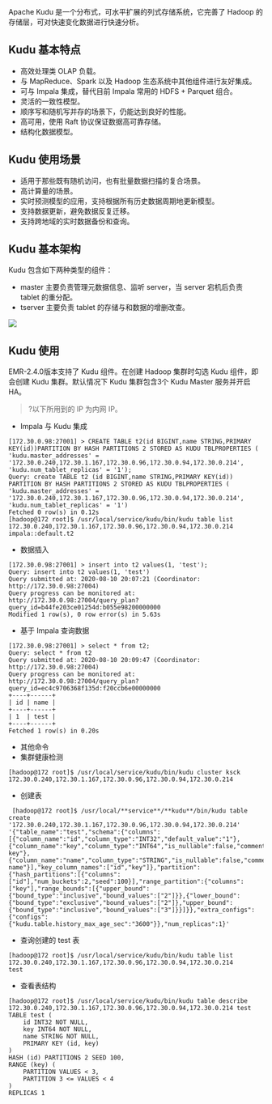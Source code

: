 Apache Kudu 是一个分布式，可水平扩展的列式存储系统，它完善了 Hadoop 的存储层，可对快速变化数据进行快速分析。

## Kudu 基本特点
- 高效处理类 OLAP 负载。
- 与 MapReduce、Spark 以及 Hadoop 生态系统中其他组件进行友好集成。
- 可与 Impala 集成，替代目前 Impala 常用的 HDFS + Parquet 组合。
- 灵活的一致性模型。
- 顺序写和随机写并存的场景下，仍能达到良好的性能。
- 高可用，使用 Raft 协议保证数据高可靠存储。
- 结构化数据模型。

## Kudu 使用场景
- 适用于那些既有随机访问，也有批量数据扫描的复合场景。
- 高计算量的场景。
- 实时预测模型的应用，支持根据所有历史数据周期地更新模型。
- 支持数据更新，避免数据反复迁移。
- 支持跨地域的实时数据备份和查询。

## Kudu 基本架构
Kudu 包含如下两种类型的组件：
- master 主要负责管理元数据信息、监听 server，当 server 宕机后负责 tablet 的重分配。
- tserver 主要负责 tablet 的存储与和数据的增删改查。

![](https://main.qcloudimg.com/raw/fb48d41fecde3f4ca1c2202170f5cbe2.png)


## Kudu 使用
EMR-2.4.0版本支持了 Kudu 组件。在创建 Hadoop 集群时勾选 Kudu 组件，即会创建 Kudu 集群。默认情况下 Kudu 集群包含3个 Kudu Master 服务并开启 HA。 
>?以下所用到的 IP 为内网 IP。
>
- Impala 与 Kudu 集成
```
[172.30.0.98:27001] > CREATE TABLE t2(id BIGINT,name STRING,PRIMARY KEY(id))PARTITION BY HASH PARTITIONS 2 STORED AS KUDU TBLPROPERTIES (
'kudu.master_addresses' = '172.30.0.240,172.30.1.167,172.30.0.96,172.30.0.94,172.30.0.214',
'kudu.num_tablet_replicas' = '1');
Query: create TABLE t2 (id BIGINT,name STRING,PRIMARY KEY(id)) PARTITION BY HASH PARTITIONS 2 STORED AS KUDU TBLPROPERTIES (
'kudu.master_addresses' = '172.30.0.240,172.30.1.167,172.30.0.96,172.30.0.94,172.30.0.214',
'kudu.num_tablet_replicas' = '1')
Fetched 0 row(s) in 0.12s
[hadoop@172 root]$ /usr/local/service/kudu/bin/kudu table list  172.30.0.240,172.30.1.167,172.30.0.96,172.30.0.94,172.30.0.214
impala::default.t2
```
- 数据插入
```
[172.30.0.98:27001] > insert into t2 values(1, 'test');
Query: insert into t2 values(1, 'test')
Query submitted at: 2020-08-10 20:07:21 (Coordinator: http://172.30.0.98:27004)
Query progress can be monitored at: http://172.30.0.98:27004/query_plan?query_id=b44fe203ce01254d:b055e98200000000
Modified 1 row(s), 0 row error(s) in 5.63s
```
- 基于 Impala  查询数据
```
[172.30.0.98:27001] > select * from t2;
Query: select * from t2
Query submitted at: 2020-08-10 20:09:47 (Coordinator: http://172.30.0.98:27004)
Query progress can be monitored at: http://172.30.0.98:27004/query_plan?query_id=ec4c9706368f135d:f20ccb6e00000000
+----+------+
| id | name |
+----+------+
| 1  | test |
+----+------+
Fetched 1 row(s) in 0.20s
```
- 其他命令
 - 集群健康检测
```
[hadoop@172 root]$ /usr/local/service/kudu/bin/kudu cluster ksck 172.30.0.240,172.30.1.167,172.30.0.96,172.30.0.94,172.30.0.214
```
 - 创建表
```
 [hadoop@172 root]$ /usr/local/**service**/**kudu**/bin/kudu table create '172.30.0.240,172.30.1.167,172.30.0.96,172.30.0.94,172.30.0.214' '{"table_name":"test","schema":{"columns":[{"column_name":"id","column_type":"INT32","default_value":"1"},{"column_name":"key","column_type":"INT64","is_nullable":false,"comment":"range key"},{"column_name":"name","column_type":"STRING","is_nullable":false,"comment":"user name"}],"key_column_names":["id","key"]},"partition":{"hash_partitions":[{"columns":["id"],"num_buckets":2,"seed":100}],"range_partition":{"columns":["key"],"range_bounds":[{"upper_bound":{"bound_type":"inclusive","bound_values":["2"]}},{"lower_bound":{"bound_type":"exclusive","bound_values":["2"]},"upper_bound":{"bound_type":"inclusive","bound_values":["3"]}}]}},"extra_configs":{"configs":{"kudu.table.history_max_age_sec":"3600"}},"num_replicas":1}'
```
 - 查询创建的 test 表
```
[hadoop@172 root]$ /usr/local/service/kudu/bin/kudu table list  172.30.0.240,172.30.1.167,172.30.0.96,172.30.0.94,172.30.0.214
test
```
 - 查看表结构
```
[hadoop@172 root]$ /usr/local/service/kudu/bin/kudu table describe  172.30.0.240,172.30.1.167,172.30.0.96,172.30.0.94,172.30.0.214 test
TABLE test (
    id INT32 NOT NULL,
    key INT64 NOT NULL,
    name STRING NOT NULL,
    PRIMARY KEY (id, key)
)
HASH (id) PARTITIONS 2 SEED 100,
RANGE (key) (
    PARTITION VALUES < 3,
    PARTITION 3 <= VALUES < 4
)
REPLICAS 1
```
